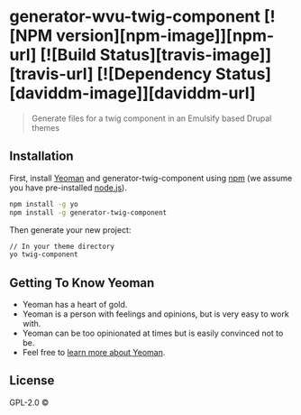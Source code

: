 # generator-wvu-twig-component [![NPM version][npm-image]][npm-url] [![Build Status][travis-image]][travis-url] [![Dependency Status][daviddm-image]][daviddm-url]
> Generate files for a twig component in an Emulsify based Drupal themes

## Installation

First, install [Yeoman](http://yeoman.io) and generator-twig-component using [npm](https://www.npmjs.com/) (we assume you have pre-installed [node.js](https://nodejs.org/)).

```bash
npm install -g yo
npm install -g generator-twig-component
```

Then generate your new project:

```bash
// In your theme directory
yo twig-component
```

## Getting To Know Yeoman

 * Yeoman has a heart of gold.
 * Yeoman is a person with feelings and opinions, but is very easy to work with.
 * Yeoman can be too opinionated at times but is easily convinced not to be.
 * Feel free to [learn more about Yeoman](http://yeoman.io/).

## License

GPL-2.0 © 


